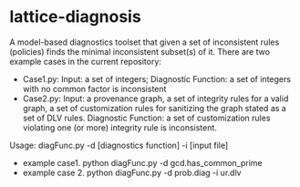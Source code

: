 # lattice-diagnosis
A model-based diagnostics toolset that given a set of inconsistent rules (policies) finds the minimal inconsistent subset(s) of it. 
There are two example cases in the current repository:
- Case1.py: Input: a set of integers; Diagnostic Function: a set of integers with no common factor is inconsistent
- Case2.py: Input: a provenance graph, a set of integrity rules for a valid graph, a set of customization rules for sanitizing the graph stated as a set of DLV rules. Diagnostic Function: a set of customization rules violating one (or more) integrity rule is inconsistent. 

Usage: diagFunc.py -d [diagnostics function] -i [input file]
- example case1. python diagFunc.py -d  gcd.has_common_prime
- example case 2.  python diagFunc.py -d  prob.diag -i ur.dlv


